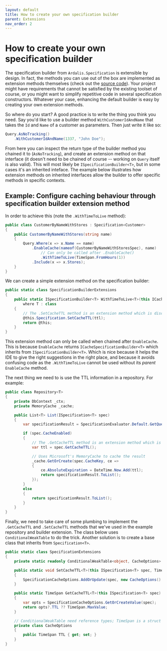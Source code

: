 ```yaml
---
layout: default
title: How to create your own specification builder
parent: Extensions
nav_order: 2
---
```



# How to create your own specification builder

The specification builder from `Ardalis.Specification` is extensible by design. In fact, the methods you can use out of the box are implemented as extension methods themselves (check out the [source code](https://github.com/ardalis/Specification/blob/main/Specification/src/Ardalis.Specification/Builder/SpecificationBuilderExtensions.cs)). Your project might have requirements that cannot be satisfied by the existing toolset of course, or you might want to simplify repetitive code in several specification constructors. Whatever your case, enhancing the default builder is easy by creating your own extension methods.

So where do you start? A good practice is to write the thing you think you need. Say you'd like to use a builder method `WithCustomerIdAndName` that takes the `Id` and `Name` of a customer as parameters. Then just write it like so:

````csharp
Query.AsNoTracking()
    .WithCustomerIdAndName(1337, "John Doe");
````

From here you can inspect the return type of the builder method you chained it to (`AsNoTracking`), and create an extension method on that interface (it doesn't need to be chained of course -- working on `Query` itself is also valid). This will most likely be `ISpecificationBuilder<T>`, but in some cases it's an inherited inteface. The example below illustrates how extension methods on inherited interfaces allow the builder to offer specific methods in specific contexts.


## Example: Configure caching behaviour through specification builder extension method

In order to achieve this (note the `.WithTimeToLive` method):

````csharp
public class CustomerByNameWithStores : Specification<Customer>
{
    public CustomerByNameWithStores(string name)
    {
        Query.Where(x => x.Name == name)
            .EnableCache(nameof(CustomerByNameWithStoresSpec), name)
                // Can only be called after .EnableCache()
                .WithTimeToLive(TimeSpan.FromHours(1))
            .Include(x => x.Stores);
    }
}
````

We can create a simple extension method on the specification builder:

````csharp
public static class SpecificationBuilderExtensions
{
    public static ISpecificationBuilder<T> WithTimeToLive<T>(this ICacheSpecificationBuilder<T> @this, TimeSpan ttl)
        where T : class
    {
        // The .SetCacheTTL method is an extension method which is discussed below
        @this.Specification.SetCacheTTL(ttl);
        return @this;
    }
}
````

This extension method can only be called when chained after `EnableCache`. This is because `EnableCache` returns `ICacheSpecificationBuilder<T>` which inherits from `ISpecificationBuilder<T>`. Which is nice because it helps the IDE to give the right suggestions in the right place, and because it avoids confusing code as the `.WithTimeToLive` cannot be used without its *parent* `EnableCache` method.

The next thing we need to is use the TTL information in a repository. For example:

```csharp
public class Repository<T>
{
    private DbContext _ctx;
    private MemoryCache _cache;

    public List<T> List(ISpecification<T> spec)
    {
        var specificationResult = SpecificationEvaluator.Default.GetQuery(_ctx.Set<T>().AsQueryable(), spec);

        if (spec.CacheEnabled)
        {
            // The .GetCacheTTL method is an extension method which is discussed below
            var ttl = spec.GetCacheTTL();

            // Uses Microsoft's MemoryCache to cache the result
            _cache.GetOrCreate(spec.CacheKey, ce =>
            {
                ce.AbsoluteExpiration = DateTime.Now.Add(ttl);
                return specificationResult.ToList();
            });
        }
        else
        {
            return specificationResult.ToList();
        }
    }
}
```

Finally, we need to take care of some plumbing to implement the `.GetCacheTTL` and `.SetCacheTTL` methods that we've used in the example repository and builder extension. The class below uses `ConditionalWeakTable` to do the trick. Another solution is to create a base class that inherits from `Specification<T>`.

````csharp
public static class SpecificationExtensions
{
    private static readonly ConditionalWeakTable<object, CacheOptions> SpecificationCacheOptions = new();

    public static void SetCacheTTL<T>(this ISpecification<T> spec, TimeSpan ttl)
    {
        SpecificationCacheOptions.AddOrUpdate(spec, new CacheOptions() { TTL = ttl });
    }

    public static TimeSpan GetCacheTTL<T>(this ISpecification<T> spec)
    {
        var opts = SpecificationCacheOptions.GetOrCreateValue(spec);
        return opts?.TTL ?? TimeSpan.MaxValue;
    }

    // ConditionalWeakTable need reference types; TimeSpan is a struct
    private class CacheOptions
    {
        public TimeSpan TTL { get; set; }
    }
}
````